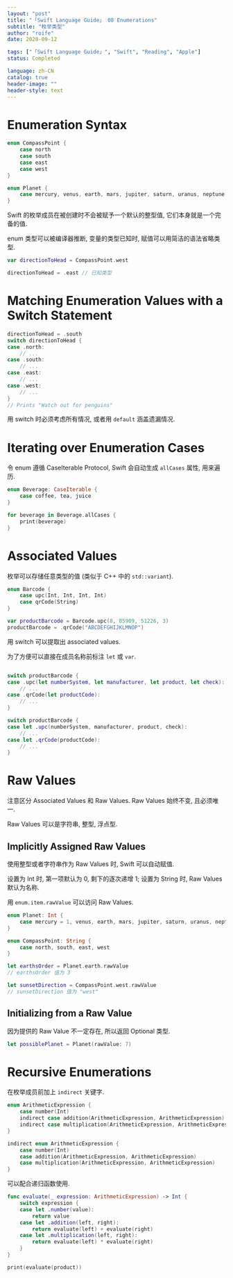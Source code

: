 ```yaml
---
layout: "post"
title: "「Swift Language Guide」 08 Enumerations"
subtitle: "枚举类型"
author: "roife"
date: 2020-09-12

tags: ["「Swift Language Guide」", "Swift", "Reading", "Apple"]
status: Completed

language: zh-CN
catalog: true
header-image: ""
header-style: text
---
```


# Enumeration Syntax

```swift
enum CompassPoint {
    case north
    case south
    case east
    case west
}

enum Planet {
    case mercury, venus, earth, mars, jupiter, saturn, uranus, neptune
}
```

Swift 的枚举成员在被创建时不会被赋予一个默认的整型值, 它们本身就是一个完备的值.

enum 类型可以被编译器推断, 变量的类型已知时, 赋值可以用简洁的语法省略类型.

```swift
var directionToHead = CompassPoint.west

directionToHead = .east // 已知类型
```

# Matching Enumeration Values with a Switch Statement

```swift
directionToHead = .south
switch directionToHead {
case .north:
    // ...
case .south:
    // ...
case .east:
    // ...
case .west:
    // ...
}
// Prints "Watch out for penguins"
```

用 switch 时必须考虑所有情况, 或者用 `default` 涵盖遗漏情况.

# Iterating over Enumeration Cases

令 enum 遵循 CaseIterable Protocol, Swift 会自动生成 `allCases` 属性, 用来遍历.

```swift
enum Beverage: CaseIterable {
    case coffee, tea, juice
}

for beverage in Beverage.allCases {
    print(beverage)
}
```

# Associated Values

枚举可以存储任意类型的值 (类似于 C++ 中的 `std::variant`).

```swift
enum Barcode {
    case upc(Int, Int, Int, Int)
    case qrCode(String)
}

var productBarcode = Barcode.upc(8, 85909, 51226, 3)
productBarcode = .qrCode("ABCDEFGHIJKLMNOP")
```

用 switch 可以提取出 associated values.

为了方便可以直接在成员名称前标注 `let` 或 `var`.

```swift

switch productBarcode {
case .upc(let numberSystem, let manufacturer, let product, let check):
    // ...
case .qrCode(let productCode):
    // ...
}

switch productBarcode {
case let .upc(numberSystem, manufacturer, product, check):
    // ...
case let .qrCode(productCode):
    // ...
}
```

# Raw Values

注意区分 Associated Values 和 Raw Values. Raw Values 始终不变, 且必须唯一.

Raw Values 可以是字符串, 整型, 浮点型.

## Implicitly Assigned Raw Values

使用整型或者字符串作为 Raw Values 时, Swift 可以自动赋值.

设置为 Int 时, 第一项默认为 0, 剩下的逐次递增 1; 设置为 String 时, Raw Values 默认为名称.

用 `enum.item.rawValue` 可以访问 Raw Values.

```swift
enum Planet: Int {
    case mercury = 1, venus, earth, mars, jupiter, saturn, uranus, neptune
}

enum CompassPoint: String {
    case north, south, east, west
}

let earthsOrder = Planet.earth.rawValue
// earthsOrder 值为 3

let sunsetDirection = CompassPoint.west.rawValue
// sunsetDirection 值为 "west"
```

## Initializing from a Raw Value

因为提供的 Raw Value 不一定存在, 所以返回 Optional 类型.

```swift
let possiblePlanet = Planet(rawValue: 7)
```

# Recursive Enumerations

在枚举成员前加上 `indirect` 关键字.

```swift
enum ArithmeticExpression {
    case number(Int)
    indirect case addition(ArithmeticExpression, ArithmeticExpression)
    indirect case multiplication(ArithmeticExpression, ArithmeticExpression)
}

indirect enum ArithmeticExpression {
    case number(Int)
    case addition(ArithmeticExpression, ArithmeticExpression)
    case multiplication(ArithmeticExpression, ArithmeticExpression)
}
```

可以配合递归函数使用.

```swift
func evaluate(_ expression: ArithmeticExpression) -> Int {
    switch expression {
    case let .number(value):
        return value
    case let .addition(left, right):
        return evaluate(left) + evaluate(right)
    case let .multiplication(left, right):
        return evaluate(left) * evaluate(right)
    }
}

print(evaluate(product))
```
